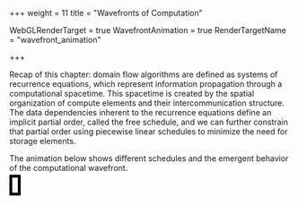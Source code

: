 +++
weight = 11
title = "Wavefronts of Computation"

WebGLRenderTarget = true
WavefrontAnimation = true
RenderTargetName = "wavefront_animation"

+++
<style>
#c {
    float: bottom;
    padding: 5px;
    width: 800px;
    height: 600px;
}
</style>

Recap of this chapter: domain flow algorithms are defined as systems of
recurrence equations, which represent information propagation through a
computational spacetime. This spacetime is created by the spatial organization
of compute elements and their intercommunication structure. The data
dependencies inherent to the recurrence equations define an implicit
partial order, called the free schedule, and we can further constrain
that partial order using piecewise linear schedules to minimize the
need for storage elements.

The animation below shows different schedules and the emergent behavior
of the computational wavefront.

<canvas id="c" style="border:5px solid #000"></canvas>


